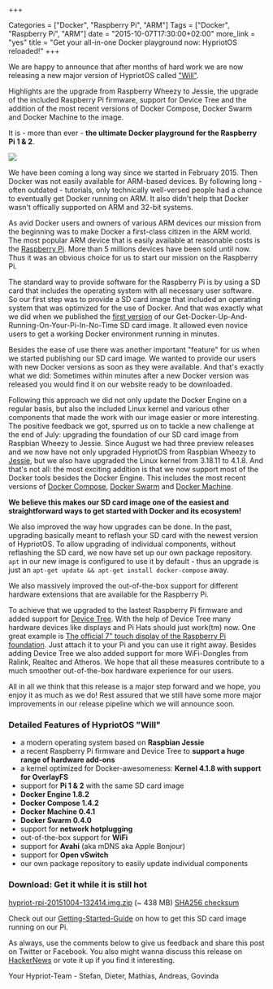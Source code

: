 +++

Categories = ["Docker", "Raspberry Pi", "ARM"]
Tags = ["Docker", "Raspberry Pi", "ARM"]
date = "2015-10-07T17:30:00+02:00"
more_link = "yes"
title = "Get your all-in-one Docker playground now: HypriotOS reloaded!"
+++

We are happy to announce that after months of hard work we are now releasing a new major version of HypriotOS called ["Will"](https://en.wikipedia.org/wiki/Will_Turner).

Highlights are the upgrade from Raspberry Wheezy to Jessie, the upgrade of the included Raspberry Pi firmware, support for Device Tree and the addition of the most recent versions of Docker Compose, Docker Swarm and Docker Machine to the image.

It is - more than ever - __the ultimate Docker playground for the Raspberry Pi 1 & 2__.

![](/images/jessie-release/one-to-rule-them-all_blog.jpg)

<!--more-->

We have been coming a long way since we started in February 2015. Then Docker was not easily available for ARM-based devices.
By following long - often outdated - tutorials, only technically well-versed people had a chance to eventually get Docker running on ARM.
It also didn't help that Docker wasn't offically supported on ARM and 32-bit systems.

As avid Docker users and owners of various ARM devices our mission from the beginning was to make Docker a first-class citizen in the ARM world.
The most popular ARM device that is easily available at reasonable costs is the [Raspberry Pi](https://www.raspberrypi.org/help/what-is-a-raspberry-pi/). More than 5 millions devices have been sold until now.
Thus it was an obvious choice for us to start our mission on the Raspberry Pi.

The standard way to provide software for the Raspberry Pi is by using a SD card that includes the operating system with all necessary user software.
So our first step was to provide a SD card image that included an operating system that was optimized for the use of Docker.
And that was exactly what we did when we published the [first version](/post/kick-ass-raspberry-pi-2-having-a-forbidden-love-affair-with-docker-1-dot-4-1/) of our Get-Docker-Up-And-Running-On-Your-Pi-In-No-Time SD card image.
It allowed even novice users to get a working Docker environment running in minutes.

Besides the ease of use there was another important "feature" for us when we started publishing our SD card image.
We wanted to provide our users with new Docker versions as soon as they were available.
And that's exactly what we did: Sometimes within minutes after a new Docker version was released you would find it on our website ready to be downloaded.

Following this approach we did not only update the Docker Engine on a regular basis, but also the included Linux kernel and various other components that made the work with our image easier or more interesting.
The positive feedback we got, spurred us on to tackle a new challenge at the end of July: upgrading the foundation of our SD card image from Raspbian Wheezy to Jessie.
Since August we had three preview releases and we now have not only upgraded HypriotOS from Raspbian Wheezy to [Jessie](http://arstechnica.com/information-technology/2015/05/debian-8-linuxs-most-reliable-distro-makes-its-biggest-change-since-1993/), but we also have upgraded the Linux kernel from 3.18.11 to 4.1.8.
And that's not all: the most exciting addition is that we now support most of the Docker tools besides the Docker Engine.
This includes the most recent versions of [Docker Compose](https://docs.docker.com/compose/), [Docker Swarm](https://docs.docker.com/swarm/) and [Docker Machine](https://docs.docker.com/machine/).

__We believe this makes our SD card image one of the easiest and straightforward ways to get started with Docker and its ecosystem!__

We also improved the way how upgrades can be done. In the past, upgrading basically meant to reflash your SD card with the newest version of HypriotOS.
To allow upgrading of individual components, without reflashing the SD card, we now have set up our own package repository.
`apt` in our new image is configured to use it by default - thus an upgrade is just an `apt-get update && apt-get install docker-compose` away.

We also massively improved the out-of-the-box support for different hardware extensions that are available for the Raspberry Pi.

To achieve that we upgraded to the lastest Raspberry Pi firmware and added support for [Device Tree](http://www.devicetree.org/).
With the help of Device Tree many hardware devices like displays and Pi Hats should just work(tm) now.
One great example is [The official 7" touch display of the Raspberry Pi foundation](https://www.raspberrypi.org/blog/the-eagerly-awaited-raspberry-pi-display/).
Just attach it to your Pi and you can use it right away.
Besides adding Device Tree we also added support for more WiFi-Dongles from Ralink, Realtec and Atheros.
We hope that all these measures contribute to a much smoother out-of-the-box hardware experience for our users.

All in all we think that this release is a major step forward and we hope, you enjoy it as much as we do!
Rest assured that we still have some more major improvements in our release pipeline which we will announce soon.


### Detailed Features of HypriotOS "Will"
- a modern operating system based on __Raspbian Jessie__
- a recent Raspberry Pi firmware and Device Tree to __support a huge range of hardware add-ons__
- a kernel optimized for Docker-awesomeness: __Kernel 4.1.8 with support for OverlayFS__
- support for __Pi 1 & 2__ with the same SD card image
- __Docker Engine 1.8.2__
- __Docker Compose 1.4.2__
- __Docker Machine 0.4.1__
- __Docker Swarm 0.4.0__
- support for __network hotplugging__
- out-of-the-box support for __WiFi__
- support for __Avahi__ (aka mDNS aka Apple Bonjour)
- support for __Open vSwitch__
- our own package repository to easily update individual components


### Download: Get it while it is still hot
[hypriot-rpi-20151004-132414.img.zip](http://downloads.hypriot.com/hypriot-rpi-20151004-132414.img.zip) (~ 438 MB)
[SHA256 checksum](http://downloads.hypriot.com/hypriot-rpi-20151004-132414.img.zip.sha256)


Check out our [Getting-Started-Guide](/getting-started-with-docker-on-your-arm-device/) on how to get this SD card image running on our Pi.

As always, use the comments below to give us feedback and share this post on Twitter or Facebook.
You also might wanna discuss this release on [HackerNews](https://news.ycombinator.com/item?id=10351792) or vote it up if you find it interesting.

Your Hypriot-Team -
Stefan, Dieter, Mathias, Andreas, Govinda
